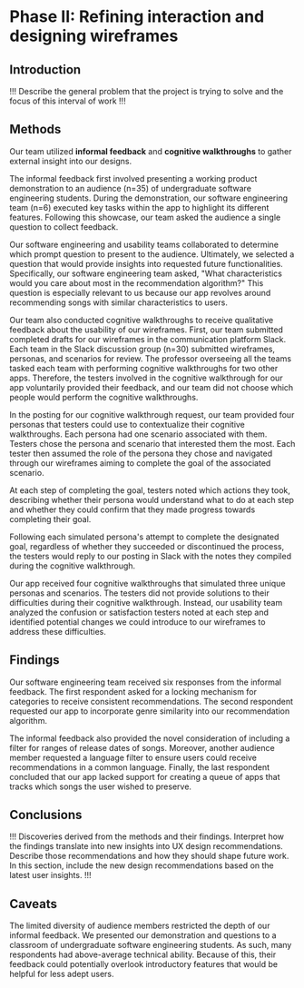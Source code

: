 # Phase II: Refining interaction and designing wireframes

## Introduction

!!! Describe the general problem that the project is trying to solve and the focus of this interval of work !!!

## Methods

<!-- !!! Describe research methods you used to discover new insights, which explains the purpose of each. Provide enough detail that someone would be able to faithfully reproduce your research. Only include research methods in here, not design documents/techniques/artifacts !!! -->

Our team utilized **informal feedback** and **cognitive walkthroughs** to gather external insight into our designs.

The informal feedback first involved presenting a working product demonstration to an audience (n=35) of undergraduate software engineering students. During the demonstration, our software engineering team (n=6) executed key tasks within the app to highlight its different features. Following this showcase, our team asked the audience a single question to collect feedback.

Our software engineering and usability teams collaborated to determine which prompt question to present to the audience. Ultimately, we selected a question that would provide insights into requested future functionalities. Specifically, our software engineering team asked, "What characteristics would you care about most in the recommendation algorithm?" This question is especially relevant to us because our app revolves around recommending songs with similar characteristics to users.

Our team also conducted cognitive walkthroughs to receive qualitative feedback about the usability of our wireframes. First, our team submitted completed drafts for our wireframes in the communication platform Slack. Each team in the Slack discussion group (n=30) submitted wireframes, personas, and scenarios for review. The professor overseeing all the teams tasked each team with performing cognitive walkthroughs for two other apps. Therefore, the testers involved in the cognitive walkthrough for our app voluntarily provided their feedback, and our team did not choose which people would perform the cognitive walkthroughs.

In the posting for our cognitive walkthrough request, our team provided four personas that testers could use to contextualize their cognitive walkthroughs. Each persona had one scenario associated with them. Testers chose the persona and scenario that interested them the most. Each tester then assumed the role of the persona they chose and navigated through our wireframes aiming to complete the goal of the associated scenario.

At each step of completing the goal, testers noted which actions they took, describing whether their persona would understand what to do at each step and whether they could confirm that they made progress towards completing their goal.

Following each simulated persona's attempt to complete the designated goal, regardless of whether they succeeded or discontinued the process, the testers would reply to our posting in Slack with the notes they compiled during the cognitive walkthrough.

Our app received four cognitive walkthroughs that simulated three unique personas and scenarios. The testers did not provide solutions to their difficulties during their cognitive walkthrough. Instead, our usability team analyzed the confusion or satisfaction testers noted at each step and identified potential changes we could introduce to our wireframes to address these difficulties.

## Findings

Our software engineering team received six responses from the informal feedback. The first respondent asked for a locking mechanism for categories to receive consistent recommendations. The second respondent requested our app to incorporate genre similarity into our recommendation algorithm.

The informal feedback also provided the novel consideration of including a filter for ranges of release dates of songs. Moreover, another audience member requested a language filter to ensure users could receive recommendations in a common language. Finally, the last respondent concluded that our app lacked support for creating a queue of apps that tracks which songs the user wished to preserve.

<!-- !!! For each research method, detail each of the findings to clarify new discoveries of users' needs !!! -->

## Conclusions

!!! Discoveries derived from the methods and their findings. Interpret how the findings translate into new insights into UX design recommendations. Describe those recommendations and how they should shape future work. In this section, include the new design recommendations based on the latest user insights. !!!

## Caveats

The limited diversity of audience members restricted the depth of our informal feedback. We presented our demonstration and questions to a classroom of undergraduate software engineering students. As such, many respondents had above-average technical ability. Because of this, their feedback could potentially overlook introductory features that would be helpful for less adept users.

<!-- !!! Considerations and/or limitations to the methods you chose and the findings/conclusions drawn from them. In other words, give warnings if there are limitations to your research such as not being able to find enough users of a particular demographic, the methods not being able to expose certain information, assumptions you made, etc. !!! -->
